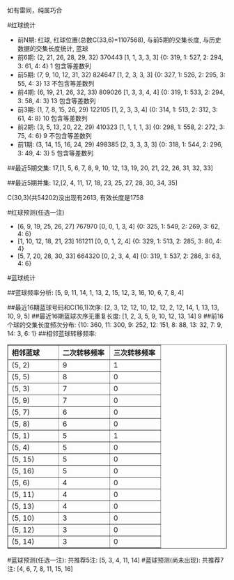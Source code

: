 <!-- 
.. title: 双色球2011079期(2011-07-10)数据分析报告
.. slug: slott-2011079-2011-07-10-report
.. date: 2011-07-11 08:00:00 UTC+08:00
.. tags: Lottery
.. link: 
.. description: 
.. type: text
-->

如有雷同，纯属巧合

<!-- TEASER_END-->

#红球统计

- 前N期: 红球, 红球位置(总数C(33,6)=1107568), 与前5期的交集长度, 与历史数据的交集长度统计, 蓝球
- 前6期: (2, 21, 26, 28, 29, 32) 370443 [1, 1, 3, 3, 3] {0: 319, 1: 527, 2: 294, 3: 61, 4: 4} 1 包含等差数列
- 前5期: (7, 9, 10, 12, 31, 32) 824647 [1, 2, 3, 3, 3] {0: 327, 1: 526, 2: 295, 3: 55, 4: 3} 13 不包含等差数列
- 前4期: (6, 19, 21, 26, 32, 33) 809026 [1, 3, 3, 4, 4] {0: 319, 1: 533, 2: 294, 3: 58, 4: 3} 13 包含等差数列
- 前3期: (1, 7, 8, 15, 26, 29) 122105 [1, 2, 3, 3, 4] {0: 314, 1: 513, 2: 312, 3: 61, 4: 8} 10 包含等差数列
- 前2期: (3, 5, 13, 20, 22, 29) 410323 [1, 1, 1, 1, 3] {0: 298, 1: 558, 2: 272, 3: 75, 4: 6} 9 不包含等差数列
- 前1期: (3, 14, 15, 16, 24, 29) 498385 [2, 3, 3, 3, 3] {0: 318, 1: 544, 2: 296, 3: 49, 4: 3} 5 包含等差数列

##最近5期交集:
17,[1, 5, 6, 7, 8, 9, 10, 12, 13, 19, 20, 21, 22, 26, 31, 32, 33]

##最近5期并集:
12,[2, 4, 11, 17, 18, 23, 25, 27, 28, 30, 34, 35]

C(30,3)(共54202)没出现有2613, 
有效长度是1758

#红球预测(任选一注)

- [6, 9, 19, 25, 26, 27] 767970 [0, 0, 1, 3, 4] {0: 325, 1: 549, 2: 269, 3: 62, 4: 6}
- [1, 10, 12, 18, 21, 23] 161211 [0, 0, 1, 2, 4] {0: 329, 1: 513, 2: 285, 3: 80, 4: 4}
- [5, 7, 20, 28, 30, 33] 664320 [0, 2, 3, 4, 4] {0: 319, 1: 537, 2: 286, 3: 63, 4: 6}

#蓝球统计

##蓝球频率分析:
[5, 9, 11, 14, 1, 13, 2, 15, 12, 3, 16, 10, 6, 7, 8, 4]

##最近16期蓝球号码和C(16,1)次序:
[2, 3, 12, 12, 10, 12, 12, 2, 12, 14, 1, 13, 13, 10, 9, 5]
##最近16期蓝球次序无重复长度:
[1, 2, 3, 5, 9, 10, 12, 13, 14] 9
##前16个球的交集长度频次分布:
{10: 360, 11: 300, 9: 252, 12: 151, 8: 88, 13: 32, 7: 9, 14: 3, 6: 1}
##相邻蓝球转移频率:
<table border="1" class="table table-striped dataframe">
  <thead>
    <tr style="text-align: left;">
      <th style="min-width: 100px;">相邻蓝球</th>
      <th style="min-width: 100px;">二次转移频率</th>
      <th style="min-width: 100px;">三次转移频率</th>
    </tr>
  </thead>
  <tbody>
    <tr>
      <td>  (5, 2)</td>
      <td> 9</td>
      <td> 1</td>
    </tr>
    <tr>
      <td>  (5, 5)</td>
      <td> 8</td>
      <td> 0</td>
    </tr>
    <tr>
      <td>  (5, 3)</td>
      <td> 7</td>
      <td> 0</td>
    </tr>
    <tr>
      <td>  (5, 9)</td>
      <td> 7</td>
      <td> 0</td>
    </tr>
    <tr>
      <td>  (5, 7)</td>
      <td> 6</td>
      <td> 0</td>
    </tr>
    <tr>
      <td>  (5, 8)</td>
      <td> 6</td>
      <td> 0</td>
    </tr>
    <tr>
      <td>  (5, 1)</td>
      <td> 5</td>
      <td> 1</td>
    </tr>
    <tr>
      <td>  (5, 4)</td>
      <td> 5</td>
      <td> 0</td>
    </tr>
    <tr>
      <td> (5, 15)</td>
      <td> 5</td>
      <td> 0</td>
    </tr>
    <tr>
      <td> (5, 16)</td>
      <td> 5</td>
      <td> 0</td>
    </tr>
    <tr>
      <td>  (5, 6)</td>
      <td> 4</td>
      <td> 0</td>
    </tr>
    <tr>
      <td> (5, 11)</td>
      <td> 4</td>
      <td> 0</td>
    </tr>
    <tr>
      <td> (5, 13)</td>
      <td> 4</td>
      <td> 0</td>
    </tr>
    <tr>
      <td> (5, 10)</td>
      <td> 3</td>
      <td> 0</td>
    </tr>
    <tr>
      <td> (5, 12)</td>
      <td> 3</td>
      <td> 0</td>
    </tr>
    <tr>
      <td> (5, 14)</td>
      <td> 3</td>
      <td> 0</td>
    </tr>
  </tbody>
</table>
#蓝球预测(任选一注):
共推荐5注: [5, 3, 4, 11, 14]
#蓝球预测(尚未出现):
共推荐7注: [4, 6, 7, 8, 11, 15, 16]

